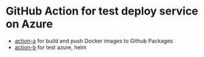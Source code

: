 # GitHub Action for test deploy service on Azure

* [action-a](../../tree/action-a) for build and push Docker images to Github Packages
* [action-b](../../tree/action-b) for test azure, helm